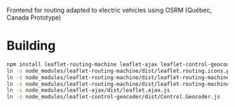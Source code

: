 Frontend for routing adapted to electric vehicles using OSRM (Québec, Canada Prototype)

# Building

```bash
npm install leaflet-routing-machine leaflet-ajax leaflet-control-geocoder
ln -s node_modules/leaflet-routing-machine/dist/leaflet.routing.icons.png
ln -s node_modules/leaflet-routing-machine/dist/leaflet-routing-machine.js
ln -s node_modules/leaflet-routing-machine/dist/leaflet-routing-machine.css
ln -s node_modules/leaflet-ajax/dist/leaflet.ajax.js
ln -s node_modules/leaflet-control-geocoder/dist/Control.Geocoder.js
```

